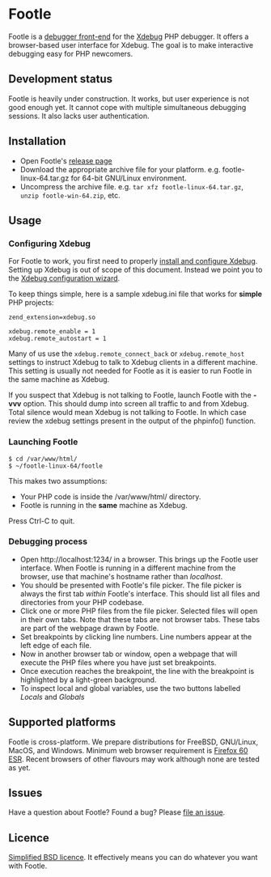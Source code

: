 Footle
======
Footle is a [debugger front-end](https://en.wikipedia.org/wiki/Debugger#Debugger_front-ends) for the [Xdebug](https://xdebug.org/) PHP debugger.  It offers a browser-based user interface for Xdebug.  The goal is to make interactive debugging easy for PHP newcomers.

## Development status
Footle is heavily under construction.  It works, but user experience is not good enough yet.  It cannot cope with multiple simultaneous debugging sessions.  It also lacks user authentication.

## Installation
- Open Footle's [release page](https://github.com/progga/footle/releases)
- Download the appropriate archive file for your platform.  e.g. footle-linux-64.tar.gz for 64-bit GNU/Linux environment.
- Uncompress the archive file.  e.g. `tar xfz footle-linux-64.tar.gz`, `unzip footle-win-64.zip`, etc.

## Usage
### Configuring Xdebug
For Footle to work, you first need to properly [install and configure Xdebug](https://xdebug.org/docs/install). Setting up Xdebug is out of scope of this document.  Instead we point you to the [Xdebug configuration wizard](https://xdebug.org/wizard.php).

To keep things simple, here is a sample xdebug.ini file that works for **simple** PHP projects:
```
zend_extension=xdebug.so

xdebug.remote_enable = 1
xdebug.remote_autostart = 1
```

Many of us use the `xdebug.remote_connect_back` or `xdebug.remote_host` settings to instruct Xdebug to talk to Xdebug clients in a different machine.  This setting is usually not needed for Footle as it is easier to run Footle in the same machine as Xdebug.

If you suspect that Xdebug is not talking to Footle, launch Footle with the **-vvv** option.  This should dump into screen all traffic to and from Xdebug.  Total silence would mean Xdebug is not talking to Footle.  In which case review the xdebug settings present in the output of the phpinfo() function.

### Launching Footle
```
$ cd /var/www/html/
$ ~/footle-linux-64/footle
```

This makes two assumptions:
- Your PHP code is inside the /var/www/html/ directory.
- Footle is running in the **same** machine as Xdebug.

Press Ctrl-C to quit.

### Debugging process
- Open http://localhost:1234/ in a browser.  This brings up the Footle user interface.  When Footle is running in a different machine from the browser, use that machine's hostname rather than _localhost_.
- You should be presented with Footle's file picker.  The file picker is always the first tab *within* Footle's interface.  This should list all files and directories from your PHP codebase.
- Click one or more PHP files from the file picker. Selected files will open in their own tabs. Note that these tabs are not browser tabs. These tabs are part of the webpage drawn by Footle.
- Set breakpoints by clicking line numbers. Line numbers appear at the left edge of each file.
- Now in another browser tab or window, open a webpage that will execute the PHP files where you have just set breakpoints.
- Once execution reaches the breakpoint, the line with the breakpoint is highlighted by a light-green background.
- To inspect local and global variables, use the two buttons labelled *Locals* and *Globals*

## Supported platforms
Footle is cross-platform.  We prepare distributions for FreeBSD, GNU/Linux, MacOS, and Windows.  Minimum web browser requirement is [Firefox 60 ESR](https://en.wikipedia.org/wiki/History_of_Firefox#Rapid_release_with_ESR).  Recent browsers of other flavours may work although none are tested as yet.

## Issues
Have a question about Footle?  Found a bug?  Please [file an issue](https://github.com/progga/footle/issues/new).

## Licence
[Simplified BSD licence](https://en.wikipedia.org/wiki/BSD_licenses#2-clause).  It effectively means you can do whatever you want with Footle.
